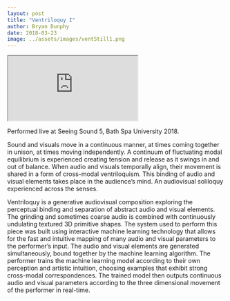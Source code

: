 ```yaml
---
layout: post
title: "Ventriloquy I"
author: Bryan Dunphy
date: 2018-03-23
image: ../assets/images/ventStill1.png
---
```


<section class="row m-2">
  <div class="col-md-12">
        <div class="d-flex justify-content-center embed-responsive embed-responsive-16by9">
          <iframe class="embed-responsive-item" src="https://www.youtube.com/embed/suYmuV8lOPg" allowfullscreen></iframe>
        </div>
  </div>
</section>

Performed live at Seeing Sound 5, Bath Spa University 2018. 

Sound and visuals move in a continuous manner, at times coming together in unison, at times moving independently. A continuum of fluctuating modal equilibrium is experienced creating tension and release as it swings in and out of balance. When audio and visuals temporally align, their movement is shared in a form of cross-modal ventriloquism. This binding of audio and visual elements takes place in the audience’s mind. An audiovisual soliloquy experienced across the senses.

Ventriloquy is a generative audiovisual composition exploring the perceptual binding and separation of abstract audio and visual elements. The grinding and sometimes coarse audio is combined with continuously undulating textured 3D primitive shapes. The system used to perform this piece was built using interactive machine learning technology that allows for the fast and intuitive mapping of many audio and visual parameters to the performer’s input. The audio and visual elements are generated simultaneously, bound together by the machine learning algorithm. The performer trains the machine learning model according to their own perception and artistic intuition, choosing examples that exhibit strong cross-modal correspondences. The trained model then outputs continuous audio and visual parameters according to the three dimensional movement of the performer in real-time.
